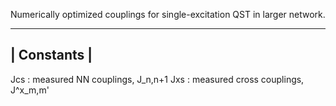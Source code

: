 Numerically optimized couplings for single-excitation QST in larger network.

-------------
| Constants | 
-------------  
Jcs         : measured NN couplings, J_n,n+1
Jxs         : measured cross couplings, J^x_m,m'
